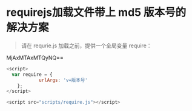 # requirejs加载文件带上 md5 版本号的 解决方案

> 请在 requrie.js 加载之前，提供一个全局变量 require：
 
MjAxMTAxMTQyNQ==

```js
<script>
  var require = {
            urlArgs: 'v=版本号'
    };
</script>

<script src="scripts/require.js"></script>
```